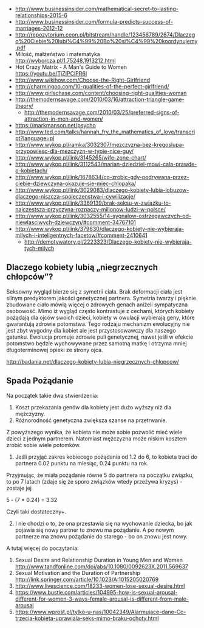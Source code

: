 - http://www.businessinsider.com/mathematical-secret-to-lasting-relationships-2015-6
- http://www.businessinsider.com/formula-predicts-success-of-marriages-2012-12
- http://repozytorium.ceon.pl/bitstream/handle/123456789/2674/Dlaczego%20Ciebie%20lubi%C4%99%20Bo%20si%C4%99%20koordynujemy.pdf
- Miłość, małżeństwo i matematyka http://wyborcza.pl/1,75248,1913212.html
- Hot Crazy Matrix - A Man's Guide to Women https://youtu.be/TjZIPClPR6I
- http://www.wikihow.com/Choose-the-Right-Girlfriend
- http://charmingoo.com/10-qualities-of-the-perfect-girlfriend/
- http://www.girlschase.com/content/choosing-right-qualities-woman
- http://themodernsavage.com/2010/03/16/attraction-triangle-game-theory/
  - http://themodernsavage.com/2010/03/25/preferred-signs-of-attraction-in-men-and-women/
- https://markmanson.net/psycho
- http://www.ted.com/talks/hannah_fry_the_mathematics_of_love/transcript?language=pl
- http://www.wykop.pl/ramka/3032307/mezczyzna-bez-kregoslupa-przypowiesc-dla-mezczyzn-w-typie-nice-guy/
- http://www.wykop.pl/link/3145265/wife-zone-chart/
- http://www.wykop.pl/link/3112543/marian-dziedziel-mowi-cala-prawde-o-kobietach/
- http://www.wykop.pl/link/1678634/co-zrobic-gdy-podrywana-przez-ciebie-dziewczyna-okazuje-sie-miec-chlopaka/
- http://www.wykop.pl/link/3029083/dlaczego-kobiety-lubia-lobuzow-dlaczego-niszcza-spoleczenstwa-i-cywilizacje/
- http://www.wykop.pl/link/3369139/brak-seksu-w-zwiazku-to-najczestsza-przyczyna-rozpaczy-milionow-ludzi-w-polsce/
- http://www.wykop.pl/link/3032555/14-sygnalow-ostrzegawczych-od-niewlasciwych-dziewczyn/#comment-34767101
- http://www.wykop.pl/link/379630/dlaczego-kobiety-nie-wybieraja-milych-i-inteligentnych-facetow/#comment-2410641
  - http://demotywatory.pl/2223323/Dlaczego-kobiety-nie-wybieraja-tych-milych

## Dlaczego kobiety lubią „niegrzecznych chłopców”?

Seksowny wygląd bierze się z symetrii ciała. Brak deformacji ciała jest silnym predyktorem jakości genetycznej partnera. Symetria twarzy i pięknie zbudowane ciało mówią więcej o zdrowych genach aniżeli sympatyczna osobowość. Mimo iż wygląd często kontrastuje z cechami, których kobiety pożądają dla ojców swoich dzieci, kobiety w owulacji wybierają geny, które gwarantują zdrowie potomstwa. Tego rodzaju mechanizm ewolucyjny nie jest zbyt wygodny dla kobiet ale jest przystosowawczy dla naszego gatunku. Ewolucja promuje zdrowie puli genetycznej, nawet jeśli w efekcie potomstwo będzie wychowywane przez samotną matkę i otrzyma mniej długoterminowej opieki ze strony ojca.

http://badania.net/dlaczego-kobiety-lubia-niegrzecznych-chlopcow/

## Spada Pożądanie

Na początek takie dwa stwierdzenia:

1. Koszt przekazania genów dla kobiety jest dużo wyższy niż dla mężczyzny.
2. Różnorodność genetyczna zwiększa szanse na przetrwanie.

Z powyższego wynika, że kobieta nie może sobie pozwolić mieć wiele dzieci z jednym partnerem. Natomiast mężczyzna może niskim kosztem zrobić sobie wiele potomków.

1. Jeśli przyjąć zakres kobiecego pożądania od 1.2 do 6, to kobieta traci do partnera 0.02 punktu na miesiąc, 0.24 punktu na rok.

Przyjmując, że miała pożądanie równe 5 do partnera na początku związku, to po 7 latach (zdaje się że sporo związków wtedy przeżywa kryzys) - zostaje jej

5 - (7 * 0.24) = 3.32

Czyli taki dostateczny+.

2. I nie chodzi o to, że ona przestawia się na wychowanie dziecka, bo jak pojawia się nowy partner to znowu ma pożądanie. A po nowym partnerze ma znowu pożądanie do starego - bo on znowu jest nowy.

A tutaj więcej do poczytania:

1. Sexual Desire and Relationship Duration in Young Men and Women http://www.tandfonline.com/doi/abs/10.1080/0092623X.2011.569637
2. Sexual Motivation and the Duration of Partnership http://link.springer.com/article/10.1023/A:1015205020769
3. http://www.livescience.com/18233-women-lose-sexual-desire.html
4. https://www.bustle.com/articles/104995-how-is-sexual-arousal-different-for-women-3-ways-female-arousal-is-different-from-male-arousal
5. https://www.wprost.pl/tylko-u-nas/10042349/Alarmujace-dane-Co-trzecia-kobieta-uprawiala-seks-mimo-braku-ochoty.html
